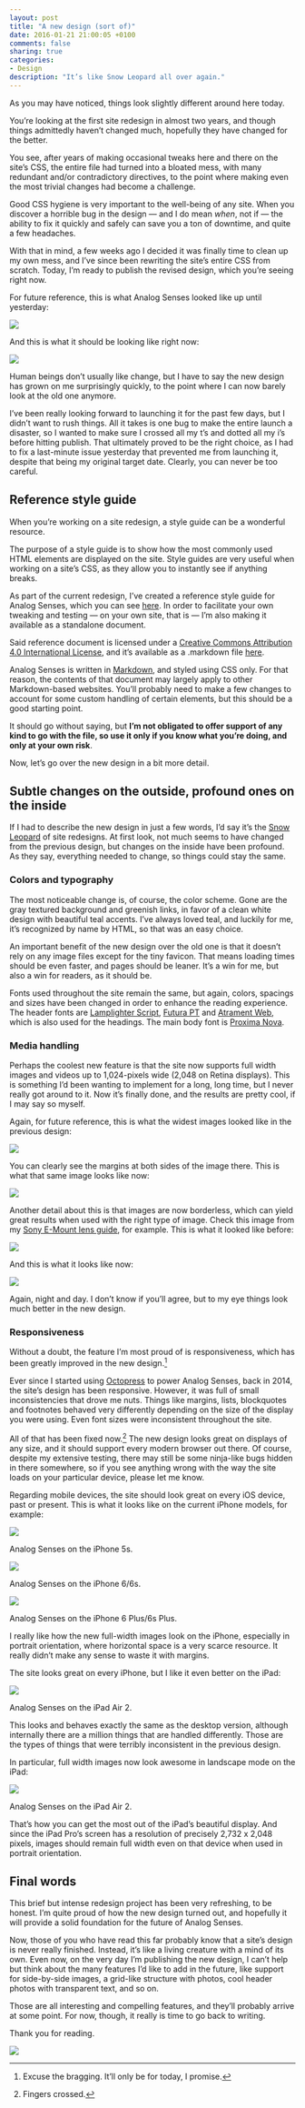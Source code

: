 ```yaml
---
layout: post
title: "A new design (sort of)"
date: 2016-01-21 21:00:05 +0100
comments: false
sharing: true
categories: 
- Design
description: "It’s like Snow Leopard all over again."
---
```


As you may have noticed, things look slightly different around here today.

You’re looking at the first site redesign in almost two years, and though things admittedly haven’t changed much, hopefully they have changed for the better.

You see, after years of making occasional tweaks here and there on the site’s CSS, the entire file had turned into a bloated mess, with many redundant and/or contradictory directives, to the point where making even the most trivial changes had become a challenge.

Good CSS hygiene is very important to the well-being of any site. When you discover a horrible bug in the design — and I do mean _when_, not if — the ability to fix it quickly and safely can save you a ton of downtime, and quite a few headaches. 

With that in mind, a few weeks ago I decided it was finally time to clean up my own mess, and I’ve since been rewriting the site’s entire CSS from scratch. Today, I’m ready to publish the revised design, which you’re seeing right now.

For future reference, this is what Analog Senses looked like up until yesterday:

<p class="full-width"><img src="/assets/images/flickr/24415347052_d7a7f09eff_o.jpg"/></p>

And this is what it should be looking like right now:

<p class="full-width"><img src="/assets/images/flickr/24229648930_0139885a6f_o.jpg"/></p>

Human beings don’t usually like change, but I have to say the new design has grown on me surprisingly quickly, to the point where I can now barely look at the old one anymore. 

I’ve been really looking forward to launching it for the past few days, but I didn’t want to rush things. All it takes is one bug to make the entire launch a disaster, so I wanted to make sure I crossed all my t’s and dotted all my i’s before hitting publish. That ultimately proved to be the right choice, as I had to fix a last-minute issue yesterday that prevented me from launching it, despite that being my original target date. Clearly, you can never be too careful.

## Reference style guide

When you’re working on a site redesign, a style guide can be a wonderful resource. 

The purpose of a style guide is to show how the most commonly used HTML elements are displayed on the site. Style guides are very useful when working on a site’s CSS, as they allow you to instantly see if anything breaks.

As part of the current redesign, I’ve created a reference style guide for Analog Senses, which you can see [here](/styleguide). In order to facilitate your own tweaking and testing — on your own site, that is — I’m also making it available as a standalone document. 

Said reference document is licensed under a [Creative Commons Attribution 4.0 International License](http://creativecommons.org/licenses/by/4.0/), and it’s available as a .markdown file [here](https://www.dropbox.com/s/x7bzdlertq0dsge/styleguide.markdown?dl=0). 

Analog Senses is written in [Markdown](http://daringfireball.net/projects/markdown/), and styled using CSS only. For that reason, the contents of that document may largely apply to other Markdown-based websites. You’ll probably need to make a few changes to account for some custom handling of certain elements, but this should be a good starting point. 

It should go without saying, but **I’m not obligated to offer support of any kind to go with the file, so use it only if you know what you’re doing, and only at your own risk**.

Now, let’s go over the new design in a bit more detail.
 

## Subtle changes on the outside, profound ones on the inside

If I had to describe the new design in just a few words, I’d say it’s the [Snow Leopard](http://www.512pixels.net/blog/2015/4/the-snow-leopard-moment) of site redesigns. At first look, not much seems to have changed from the previous design, but changes on the inside have been profound. As they say, everything needed to change, so things could stay the same.

### Colors and typography

The most noticeable change is, of course, the color scheme. Gone are the gray textured background and greenish links, in favor of a clean white design with beautiful teal accents. I’ve always loved teal, and luckily for me, it’s recognized by name by HTML, so that was an easy choice.

An important benefit of the new design over the old one is that it doesn’t rely on any image files except for the tiny favicon. That means loading times should be even faster, and pages should be leaner. It’s a win for me, but also a win for readers, as it should be.

Fonts used throughout the site remain the same, but again, colors, spacings and sizes have been changed in order to enhance the reading experience. The header fonts are [Lamplighter Script](http://www.myfonts.com/fonts/fontdiner/lamplighter-script/), [Futura PT](https://typekit.com/fonts/futura-pt) and [Atrament Web](https://typekit.com/fonts/atrament-web), which is also used for the headings. The main body font is [Proxima Nova](https://typekit.com/fonts/proxima-nova).

### Media handling

Perhaps the coolest new feature is that the site now supports full width images and videos up to 1,024-pixels wide (2,048 on Retina displays). This is something I’d been wanting to implement for a long, long time, but I never really got around to it. Now it’s finally done, and the results are pretty cool, if I may say so myself.

Again, for future reference, this is what the widest images looked like in the previous design:

<p class="full-width"><img src="/assets/images/flickr/23895479014_87bb1de0d9_k.jpg"/></p>

You can clearly see the margins at both sides of the image there. This is what that same image looks like now:

<p class="full-width"><img src="/assets/images/flickr/24499017526_b14ab2d7d7_o.jpg"/></p>

Another detail about this is that images are now borderless, which can yield great results when used with the right type of image. Check this image from my [Sony E-Mount lens guide](http://www.analogsenses.com/2016/01/13/gear-guide-the-best-full-frame-lenses-for-the-sony-e-mount/), for example. This is what it looked like before:

<p class="full-width"><img src="/assets/images/flickr/24523666665_524ac09bbb_k.jpg"/></p>

And this is what it looks like now:

<p class="full-width"><img src="/assets/images/flickr/24442847371_917e04b2a4_o.jpg"/></p>

Again, night and day. I don’t know if you’ll agree, but to my eye things look much better in the new design. 

### Responsiveness

Without a doubt, the feature I’m most proud of is responsiveness, which has been greatly improved in the new design.[^Redesign1]

[^Redesign1]: Excuse the bragging. It’ll only be for today, I promise.

Ever since I started using [Octopress](http://octopress.org) to power Analog Senses, back in 2014, the site’s design has been responsive. However, it was full of small inconsistencies that drove me nuts. Things like margins, lists, blockquotes and footnotes behaved very differently depending on the size of the display you were using. Even font sizes were inconsistent throughout the site.

All of that has been fixed now.[^Redesign2] The new design looks great on displays of any size, and it should support every modern browser out there. Of course, despite my extensive testing, there may still be some ninja-like bugs hidden in there somewhere, so if you see anything wrong with the way the site loads on your particular device, please let me know.

[^Redesign2]: Fingers crossed.

Regarding mobile devices, the site should look great on every iOS device, past or present. This is what it looks like on the current iPhone models, for example:

<p class="full-width"><img src="https://farm2.staticflickr.com/1455/24226326390_0d28f5b6c9_o.jpg"/></p>

<p class="photo-credit">Analog Senses on the iPhone 5s.</p>

<p class="full-width"><img src="/assets/images/flickr/23893700874_ecb3702335_o.jpg"/></p>

<p class="photo-credit">Analog Senses on the iPhone 6/6s.</p>

<p class="full-width"><img src="/assets/images/flickr/24521888295_4023f3085c_o.jpg"/></p>

<p class="photo-credit">Analog Senses on the iPhone 6 Plus/6s Plus.</p>

I really like how the new full-width images look on the iPhone, especially in portrait orientation, where horizontal space is a very scarce resource. It really didn’t make any sense to waste it with margins. 

The site looks great on every iPhone, but I like it even better on the iPad:

<p class="full-width"><img src="/assets/images/flickr/23893701054_38a2c7ea8f_o.jpg"/></p>

<p class="photo-credit">Analog Senses on the iPad Air 2.</p>

This looks and behaves exactly the same as the desktop version, although internally there are a million things that are handled differently. Those are the types of things that were terribly inconsistent in the previous design.

In particular, full width images now look awesome in landscape mode on the iPad:

<p class="full-width"><img src="/assets/images/flickr/24496981866_1c99f5a1ca_o.jpg"/></p>

<p class="photo-credit">Analog Senses on the iPad Air 2.</p>

That’s how you can get the most out of the iPad’s beautiful display. And since the iPad Pro’s screen has a resolution of precisely 2,732 x 2,048 pixels, images should remain full width even on that device when used in portrait orientation.


## Final words

This brief but intense redesign project has been very refreshing, to be honest. I’m quite proud of how the new design turned out, and hopefully it will provide a solid foundation for the future of Analog Senses.

Now, those of you who have read this far probably know that a site’s design is never really finished. Instead, it’s like a living creature with a mind of its own. Even now, on the very day I’m publishing the new design, I can’t help but think about the many features I’d like to add in the future, like support for side-by-side images, a grid-like structure with photos, cool header photos with transparent text, and so on.

Those are all interesting and compelling features, and they’ll probably arrive at some point. For now, though, it really is time to go back to writing.

Thank you for reading.

<p class="full-width"><img src="/assets/images/flickr/24155413599_1dcc781c71_o.jpg"/></p>